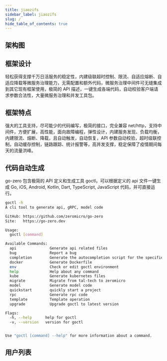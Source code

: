 ```yaml
---
title: jiaozifs
sidebar_label: jiaozifs
slug: /
hide_table_of_contents: true
---
```




## 架构图



## 框架设计

轻松获得支撑千万日活服务的稳定性，内建级联超时控制、限流、自适应熔断、自适应降载等微服务治理能力，无需配置和额外代码，微服务治理中间件可无缝集成到其它现有框架使用，极简的 API 描述，一键生成各端代码，自动校验客户端请求参数合法性，大量微服务治理和并发工具包。

## 框架特点

强大的工具支持，尽可能少的代码编写，极简的接口，完全兼容 net/http，支持中间件，方便扩展，高性能，面向故障编程，弹性设计，内建服务发现、负载均衡，内建限流、熔断、降载，且自动触发，自动恢复，API 参数自动校验，超时级联控制，自动缓存控制，链路跟踪、统计报警等，高并发支撑，稳定保障了疫情期间每天的流量洪峰。

## 代码自动生成

go-zero 包含极简的 API 定义和生成工具 goctl，可以根据定义的 api 文件一键生成 Go, iOS, Android, Kotlin, Dart, TypeScript, JavaScript 代码，并可直接运行。

```bash
goctl -h
A cli tool to generate api, gRPC, model code

GitHub: https://github.com/zeromicro/go-zero
Site:   https://go-zero.dev

Usage:
  goctl [command]

Available Commands:
  api               Generate api related files
  bug               Report a bug
  completion        Generate the autocompletion script for the specified shell
  docker            Generate Dockerfile
  env               Check or edit goctl environment
  help              Help about any command
  kube              Generate kubernetes files
  migrate           Migrate from tal-tech to zeromicro
  model             Generate model code
  quickstart        quickly start a project
  rpc               Generate rpc code
  template          Template operation
  upgrade           Upgrade goctl to latest version

Flags:
  -h, --help      help for goctl
  -v, --version   version for goctl


Use "goctl [command] --help" for more information about a command.
```

## 用户列表
